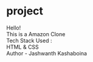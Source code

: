 # project
Hello!
<br>
This is a Amazon Clone
<br>
Tech Stack Used : 
<br>
HTML & CSS 
<br>
Author - Jashwanth Kashaboina
